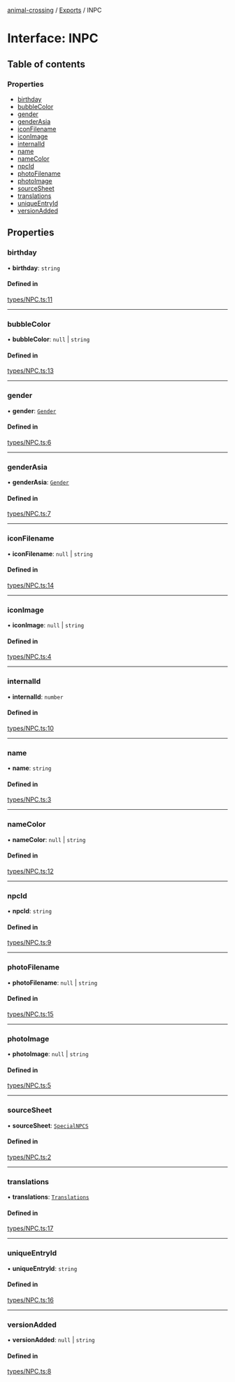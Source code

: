 [animal-crossing](../README.md) / [Exports](../modules.md) / INPC

# Interface: INPC

## Table of contents

### Properties

- [birthday](INPC.md#birthday)
- [bubbleColor](INPC.md#bubblecolor)
- [gender](INPC.md#gender)
- [genderAsia](INPC.md#genderasia)
- [iconFilename](INPC.md#iconfilename)
- [iconImage](INPC.md#iconimage)
- [internalId](INPC.md#internalid)
- [name](INPC.md#name)
- [nameColor](INPC.md#namecolor)
- [npcId](INPC.md#npcid)
- [photoFilename](INPC.md#photofilename)
- [photoImage](INPC.md#photoimage)
- [sourceSheet](INPC.md#sourcesheet)
- [translations](INPC.md#translations)
- [uniqueEntryId](INPC.md#uniqueentryid)
- [versionAdded](INPC.md#versionadded)

## Properties

### birthday

• **birthday**: `string`

#### Defined in

[types/NPC.ts:11](https://github.com/Norviah/animal-crossing/blob/4d5e5b0/module/types/NPC.ts#L11)

___

### bubbleColor

• **bubbleColor**: ``null`` \| `string`

#### Defined in

[types/NPC.ts:13](https://github.com/Norviah/animal-crossing/blob/4d5e5b0/module/types/NPC.ts#L13)

___

### gender

• **gender**: [`Gender`](../enums/internal_.Gender-2.md)

#### Defined in

[types/NPC.ts:6](https://github.com/Norviah/animal-crossing/blob/4d5e5b0/module/types/NPC.ts#L6)

___

### genderAsia

• **genderAsia**: [`Gender`](../enums/internal_.Gender-2.md)

#### Defined in

[types/NPC.ts:7](https://github.com/Norviah/animal-crossing/blob/4d5e5b0/module/types/NPC.ts#L7)

___

### iconFilename

• **iconFilename**: ``null`` \| `string`

#### Defined in

[types/NPC.ts:14](https://github.com/Norviah/animal-crossing/blob/4d5e5b0/module/types/NPC.ts#L14)

___

### iconImage

• **iconImage**: ``null`` \| `string`

#### Defined in

[types/NPC.ts:4](https://github.com/Norviah/animal-crossing/blob/4d5e5b0/module/types/NPC.ts#L4)

___

### internalId

• **internalId**: `number`

#### Defined in

[types/NPC.ts:10](https://github.com/Norviah/animal-crossing/blob/4d5e5b0/module/types/NPC.ts#L10)

___

### name

• **name**: `string`

#### Defined in

[types/NPC.ts:3](https://github.com/Norviah/animal-crossing/blob/4d5e5b0/module/types/NPC.ts#L3)

___

### nameColor

• **nameColor**: ``null`` \| `string`

#### Defined in

[types/NPC.ts:12](https://github.com/Norviah/animal-crossing/blob/4d5e5b0/module/types/NPC.ts#L12)

___

### npcId

• **npcId**: `string`

#### Defined in

[types/NPC.ts:9](https://github.com/Norviah/animal-crossing/blob/4d5e5b0/module/types/NPC.ts#L9)

___

### photoFilename

• **photoFilename**: ``null`` \| `string`

#### Defined in

[types/NPC.ts:15](https://github.com/Norviah/animal-crossing/blob/4d5e5b0/module/types/NPC.ts#L15)

___

### photoImage

• **photoImage**: ``null`` \| `string`

#### Defined in

[types/NPC.ts:5](https://github.com/Norviah/animal-crossing/blob/4d5e5b0/module/types/NPC.ts#L5)

___

### sourceSheet

• **sourceSheet**: [`SpecialNPCS`](../modules/internal_.md#specialnpcs)

#### Defined in

[types/NPC.ts:2](https://github.com/Norviah/animal-crossing/blob/4d5e5b0/module/types/NPC.ts#L2)

___

### translations

• **translations**: [`Translations`](internal_.Translations-5.md)

#### Defined in

[types/NPC.ts:17](https://github.com/Norviah/animal-crossing/blob/4d5e5b0/module/types/NPC.ts#L17)

___

### uniqueEntryId

• **uniqueEntryId**: `string`

#### Defined in

[types/NPC.ts:16](https://github.com/Norviah/animal-crossing/blob/4d5e5b0/module/types/NPC.ts#L16)

___

### versionAdded

• **versionAdded**: ``null`` \| `string`

#### Defined in

[types/NPC.ts:8](https://github.com/Norviah/animal-crossing/blob/4d5e5b0/module/types/NPC.ts#L8)
